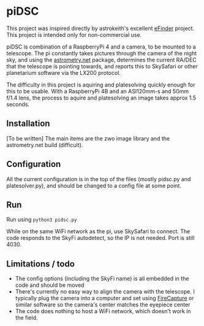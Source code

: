 # piDSC

This project was inspired directly by astrokeith's excellent [eFinder](https://astrokeith.com/equipment/efinder/) project. This project is intended only for non-commercial use.

piDSC is combination of a RaspberryPi 4 and a camera, to be mounted to a telescope. The pi constantly takes pictures through the camera of the night sky, and using the [astrometry.net](http://astrometry.net/doc/readme.html) package, determines the current RA/DEC that the telescope is pointing towards, and reports this to SkySafari or other planetarium software via the LX200 protocol.

The difficulty in this project is aquiring and platesolving quickly enough for this to be usable. With a RaspberryPi 4B and an ASI120mm-s and 50mm f/1.4 lens, the process to aquire and platesolving an image takes approx 1.5 seconds.

## Installation

[To be written] The main items are the zwo image library and the astrometry.net build (difficult).

## Configuration

All the current configuration is in the top of the files (mostly pidsc.py and platesolver.py), and should be changed to a config file at some point.

## Run

Run using `python3 pidsc.py`

While on the same WiFi network as the pi, use SkySafari to connect. The code responds to the SkyFi autodetect, so the IP is not needed. Port is still 4030.


## Limitations / todo

* The config options (including the SkyFi name) is all embedded in the code and should be moved
* There's currently no easy way to align the camera with the telescope. I typically plug the camera into a computer and set using [FireCapture](http://www.firecapture.de/) or similar software so the camera's center matches the eyepiece center
* The code does nothing to host a WiFi network, which doesn't work in the field.

